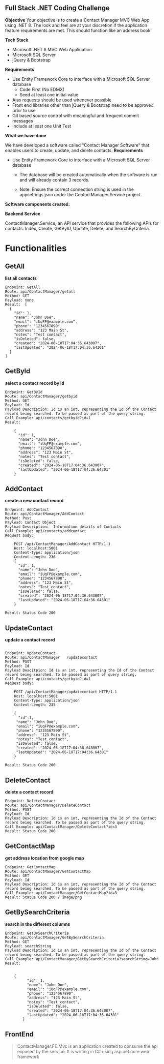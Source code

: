 

## Full Stack .NET Coding Challenge

**Objective**
Your objective is to create a Contact Manager MVC Web App using .NET 8. The look and feel are at 
your discretion if the application feature requirements are met. This should function like an address 
book

**Tech Stack**
- Microsoft .NET 8 MVC Web Application
- Microsoft SQL Server
- jQuery & Bootstrap

**Requirements**
- Use Entity Framework Core to interface with a Microsoft SQL Server database
    - Code First (No EDMX)
    - Seed at least one initial value
- Ajax requests should be used whenever possible
- Front end libraries other than jQuery & Bootstrap need to be approved prior to use
- Git based source control with meaningful and frequent commit messages
- Include at least one Unit Test


**What we have done**

We have developed a software called \"Contact Manager Software\" that
enables users to create, update, and delete contacts. **Requirements**

-   Use Entity Framework Core to interface with a Microsoft SQL Server
    database

    -   The database will be created automatically when the software is
        run and will already contain 3 records.

    -   Note: Ensure the correct connection string is used in the
        appsettings.json under the ContactManager.Service project.

**Software components created:**

**Backend Service**

ContactManager.Service, an API service that provides the following APIs
for contacts: Index, Create, GetByID, Update, Delete, and
SearchByCriteria.

# Functionalities


##  GetAll

 

**list all contacts**

```
Endpoint: GetAll
Route: api/ContactManager/getall
Method: GET
Payload: none
Result:  [
  {
    "id": 1,
    "name": "John Doe",
    "email": "iUqFP@example.com",
    "phone": "1234567890",
    "address": "123 Main St",
    "notes": "Test contact",
    "isDeleted": false,
    "created": "2024-06-18T17:04:36.643007",
    "lastUpdated": "2024-06-18T17:04:36.64301"
  }
]
```



##  GetById

 **select a contact record by Id**
```
Endpoint: GetById
Route: api/ContactManager/getbyid
Method: GET
Payload: Id
Payload Description: Id is an int, representing the Id of the Contact record being searched. To be passed as part of the query string.
Call Example: api/contacts/getbyid?id=1
Result:  

    {
      "id": 1,
      "name": "John Doe",
      "email": "iUqFP@example.com",
      "phone": "1234567890",
      "address": "123 Main St",
      "notes": "Test contact",
      "isDeleted": false,
      "created": "2024-06-18T17:04:36.643007",
      "lastUpdated": "2024-06-18T17:04:36.64301"
    }

``` 


 

##  AddContact

 **create a new contact record**
```
Endpoint: AddContact
Route: api/ContactManager/AddContact
Method: Post
Payload: Contact Object
Payload Description:  Information details of Contacts 
Call Example: api/contacts/addcontact
Request body:

    POST /api/ContactManager/AddContact HTTP/1.1
    Host: localhost:5001
    Content-Type: application/json
    Content-Length: 236
    {
      "id": 1,
      "name": "John Doe",
      "email": "iUqFP@example.com",
      "phone": "1234567890",
      "address": "123 Main St",
      "notes": "Test contact",
      "isDeleted": false,
      "created": "2024-06-18T17:04:36.643007",
      "lastUpdated": "2024-06-18T17:04:36.64301"
    }

Result: Status Code 200
```

##  UpdateContact 
****update a contact record****
```

Endpoint: UpdateContact 
Route: api/ContactManager	/updatecontact
Method: POST
Payload: Id
Payload Descitpion: Id is an int, representing the Id of the Contact record being searched. To be passed as part of query string.
Call Example: api/contacts/getbyid?id=1
Request body:

    POST /api/ContactManager/updatecontact HTTP/1.1
    Host: localhost:5001
    Content-Type: application/json
    Content-Length: 235
    
    {
      "id":1,
     "name": "John Doe",
     "email": "iUqFP@example.com",
     "phone": "1234567890",
     "address": "123 Main St",
     "notes": "Test contact",
     "isDeleted": false,
     "created": "2024-06-18T17:04:36.643007",
     "lastUpdated": "2024-06-18T17:04:36.64301"
    }

Result: Status Code 200

```


##  DeleteContact

 **delete a contact record**

```
Endpoint: DeleteContact
Route: api/ContactManager/DeleteContact
Method: POST
Payload: Id
Payload Description: Id is an int, representing the Id of the Contact record being searched. To be passed as part of the query string.
Call Example: api/ContactManager/DeleteContact?id=3
Result: Status Code 200

``` 

  

## GetContactMap

 **get address location from google map**
```
Endpoint: GetContactMap
Route: api/ContactManager/GetContactMap
Method: GET
Payload: Id
Payload Description: Id is an int, representing the Id of the Contact record being searched. To be passed as part of the query string.
Call Example: api/ContactManager/GetContactMap?id=3
Result: Status Code 200 / image/png

``` 


##  GetBySearchCriteria

 **search in the different columns**
```
Endpoint: GetBySearchCriteria
Route: api/ContactManager/GetBySearchCriteria
Method: GET
Payload: searchString
Payload Description: Id is an int, representing the Id of the Contact record being searched. To be passed as part of the query string.
Call Example: api/ContactManager/GetBySearchCriteria?searchString=John
Result: 
 

    {
          "id": 1,
          "name": "John Doe",
          "email": "iUqFP@example.com",
          "phone": "1234567890",
          "address": "123 Main St",
          "notes": "Test contact",
          "isDeleted": false,
          "created": "2024-06-18T17:04:36.643007",
          "lastUpdated": "2024-06-18T17:04:36.64301"
        }

``` 

## FrontEnd

>
>ContactManager.FE.Mvc is an application created to consume the api exposed by the service. It is writing in C# using asp.net core web framework
>
